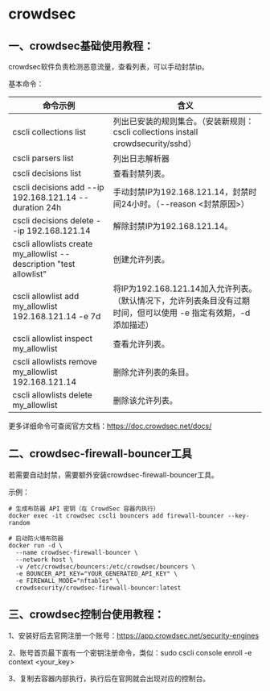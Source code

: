 # crowdsec

## 一、crowdsec基础使用教程：

crowdsec软件负责检测恶意流量，查看列表，可以手动封禁ip。

基本命令：

| 命令示例                                                     | 含义                                                         |
| ------------------------------------------------------------ | ------------------------------------------------------------ |
| cscli collections list                                       | 列出已安装的规则集合。（安装新规则：cscli collections install crowdsecurity/sshd） |
| cscli parsers list                                           | 列出日志解析器                                               |
| cscli decisions list                                         | 查看封禁列表。                                               |
| cscli decisions add --ip 192.168.121.14 --duration 24h       | 手动封禁IP为192.168.121.14，封禁时间24小时。（--reason <封禁原因>） |
| cscli decisions delete --ip 192.168.121.14                   | 解除封禁IP为192.168.121.14。                                 |
| cscli allowlists create my_allowlist --description "test allowlist" | 创建允许列表。                                               |
| cscli allowlist add my_allowlist 192.168.121.14 -e 7d        | 将IP为192.168.121.14加入允许列表。（默认情况下，允许列表条目没有过期时间，但可以使用 -e 指定有效期，-d 添加描述） |
| cscli allowlist inspect my_allowlist                         | 查看允许列表。                                               |
| cscli allowlists remove my_allowlist 192.168.121.14          | 删除允许列表的条目。                                         |
| cscli allowlists delete my_allowlist                         | 删除该允许列表。                                             |

更多详细命令可查阅官方文档：https://doc.crowdsec.net/docs/

## 二、crowdsec-firewall-bouncer工具

若需要自动封禁，需要额外安装crowdsec-firewall-bouncer工具。

示例：

```
# 生成布防器 API 密钥（在 CrowdSec 容器内执行）
docker exec -it crowdsec cscli bouncers add firewall-bouncer --key-random

# 启动防火墙布防器
docker run -d \
  --name crowdsec-firewall-bouncer \
  --network host \
  -v /etc/crowdsec/bouncers:/etc/crowdsec/bouncers \
  -e BOUNCER_API_KEY="YOUR_GENERATED_API_KEY" \
  -e FIREWALL_MODE="nftables" \
  crowdsecurity/crowdsec-firewall-bouncer:latest
```

## 三、crowdsec控制台使用教程：

1、安装好后去官网注册一个账号：https://app.crowdsec.net/security-engines

2、账号首页最下面有一个密钥注册命令，类似：sudo cscli console enroll -e context <your_key>

3、复制去容器内部执行，执行后在官网就会出现对应的控制台。